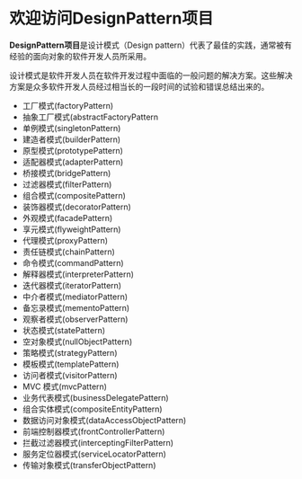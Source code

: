 # 欢迎访问DesignPattern项目

**DesignPattern项目**是设计模式（Design pattern）代表了最佳的实践，通常被有经验的面向对象的软件开发人员所采用。

设计模式是软件开发人员在软件开发过程中面临的一般问题的解决方案。这些解决方案是众多软件开发人员经过相当长的一段时间的试验和错误总结出来的。

- 工厂模式(factoryPattern)
- 抽象工厂模式(abstractFactoryPattern
- 单例模式(singletonPattern)
- 建造者模式(builderPattern)
- 原型模式(prototypePattern)
- 适配器模式(adapterPattern)
- 桥接模式(bridgePattern)
- 过滤器模式(filterPattern)
- 组合模式(compositePattern)
- 装饰器模式(decoratorPattern)
- 外观模式(facadePattern)
- 享元模式(flyweightPattern)
- 代理模式(proxyPattern)
- 责任链模式(chainPattern)
- 命令模式(commandPattern)
- 解释器模式(interpreterPattern)
- 迭代器模式(iteratorPattern)
- 中介者模式(mediatorPattern)
- 备忘录模式(mementoPattern)
- 观察者模式(observerPattern)
- 状态模式(statePattern)
- 空对象模式(nullObjectPattern)
- 策略模式(strategyPattern)
- 模板模式(templatePattern)
- 访问者模式(visitorPattern)
- MVC 模式(mvcPattern)   
- 业务代表模式(businessDelegatePattern)
- 组合实体模式(compositeEntityPattern)
- 数据访问对象模式(dataAccessObjectPattern)
- 前端控制器模式(frontControllerPattern)
- 拦截过滤器模式(interceptingFilterPattern)
- 服务定位器模式(serviceLocatorPattern)
- 传输对象模式(transferObjectPattern)
